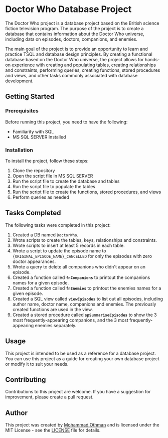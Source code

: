 # Doctor Who Database Project

The Doctor Who project is a database project based on the British science fiction television program. The purpose of the project is to create a database that contains information about the Doctor Who universe, including data on episodes, doctors, companions, and enemies. 

The main goal of the project is to provide an opportunity to learn and practice TSQL and database design principles. By creating a functional database based on the Doctor Who universe, the project allows for hands-on experience with creating and populating tables, creating relationships and constraints, performing queries, creating functions, stored procedures and views, and other tasks commonly associated with database development. 

## Getting Started

### Prerequisites

Before running this project, you need to have the following:

* Familiarity with SQL
* MS SQL SERVER Installed

### Installation

To install the project, follow these steps:

1. Clone the repository
2. Open the script file in MS SQL SERVER
3. Run the script file to create the database and tables
4. Run the script file to populate the tables
5. Run the script file to create the functions, stored procedures, and views
6. Perform queries as needed

## Tasks Completed

The following tasks were completed in this project:

1. Created a DB named `DoctorWho`.
2. Wrote scripts to create the tables, keys, relationships and constraints.
3. Wrote scripts to insert at least 5 records in each table.
4. Wrote a script to update the episode name to `{ORIGINAL_EPISODE_NAME}_CANCELLED` for only the episodes with zero doctor appearances.
5. Wrote a query to delete all companions who didn't appear on an episode.
6. Created a function called **`fnCompanions`** to printout the companions names for a given episode.
7. Created a function called **`fnEnemies`** to printout the enemies names for a given episode.
8. Created a SQL view called **`viewEpisodes`** to list out all episodes, including author name, doctor name, companions and enemies. The previously created functions are used in the view.
9. Created a stored procedure called **`spSummariseEpisodes`** to show the 3 most frequently-appearing companions, and the 3 most frequently-appearing enemies separately.

## Usage

This project is intended to be used as a reference for a database project. You can use this project as a guide for creating your own database project or modify it to suit your needs.

## Contributing

Contributions to this project are welcome. If you have a suggestion for improvement, please create a pull request.

## Author

This project was created by [Mohammad Othman](https://github.com/OthmanMohammad) and is licensed under the MIT License - see the [LICENSE](LICENSE) file for details.



